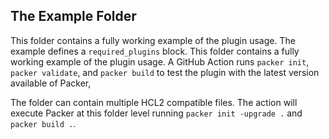 ## The Example Folder

This folder contains a fully working example of the plugin usage.
The example defines a `required_plugins` block.
This folder contains a fully working example of the plugin usage.
A GitHub Action runs `packer init`, `packer validate`, and `packer build` to test the plugin with the latest version available of Packer,

The folder can contain multiple HCL2 compatible files.
The action will execute Packer at this folder level running `packer init -upgrade .` and `packer build .`.
